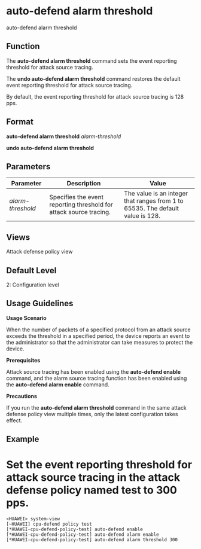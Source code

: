 auto-defend alarm threshold
===========================

auto-defend alarm threshold

Function
--------



The **auto-defend alarm threshold** command sets the event reporting threshold for attack source tracing.

The **undo auto-defend alarm threshold** command restores the default event reporting threshold for attack source tracing.



By default, the event reporting threshold for attack source tracing is 128 pps.


Format
------

**auto-defend alarm threshold** *alarm-threshold*

**undo auto-defend alarm threshold**


Parameters
----------

| Parameter | Description | Value |
| --- | --- | --- |
| *alarm-threshold* | Specifies the event reporting threshold for attack source tracing. | The value is an integer that ranges from 1 to 65535. The default value is 128. |



Views
-----

Attack defense policy view


Default Level
-------------

2: Configuration level


Usage Guidelines
----------------

**Usage Scenario**

When the number of packets of a specified protocol from an attack source exceeds the threshold in a specified period, the device reports an event to the administrator so that the administrator can take measures to protect the device.

**Prerequisites**

Attack source tracing has been enabled using the **auto-defend enable** command, and the alarm source tracing function has been enabled using the **auto-defend alarm enable** command.

**Precautions**

If you run the **auto-defend alarm threshold** command in the same attack defense policy view multiple times, only the latest configuration takes effect.


Example
-------

# Set the event reporting threshold for attack source tracing in the attack defense policy named test to 300 pps.
```
<HUAWEI> system-view
[~HUAWEI] cpu-defend policy test
[*HUAWEI-cpu-defend-policy-test] auto-defend enable
[*HUAWEI-cpu-defend-policy-test] auto-defend alarm enable
[*HUAWEI-cpu-defend-policy-test] auto-defend alarm threshold 300

```